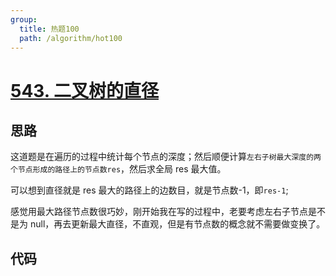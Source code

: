 ```yaml
---
group:
  title: 热题100
  path: /algorithm/hot100
---
```


# [543. 二叉树的直径](https://leetcode.cn/problems/diameter-of-binary-tree/?favorite=2cktkvj)

## 思路

这道题是在遍历的过程中统计每个节点的深度；然后顺便计算`左右子树最大深度的两个节点形成的路径上的节点数res`，然后求全局 res 最大值。

可以想到直径就是 res 最大的路径上的边数目，就是节点数-1，即`res-1`;

感觉用最大路径节点数很巧妙，刚开始我在写的过程中，老要考虑左右子节点是不是为 null，再去更新最大直径，不直观，但是有节点数的概念就不需要做变换了。

## 代码

<code src='./index.tsx'></code>
